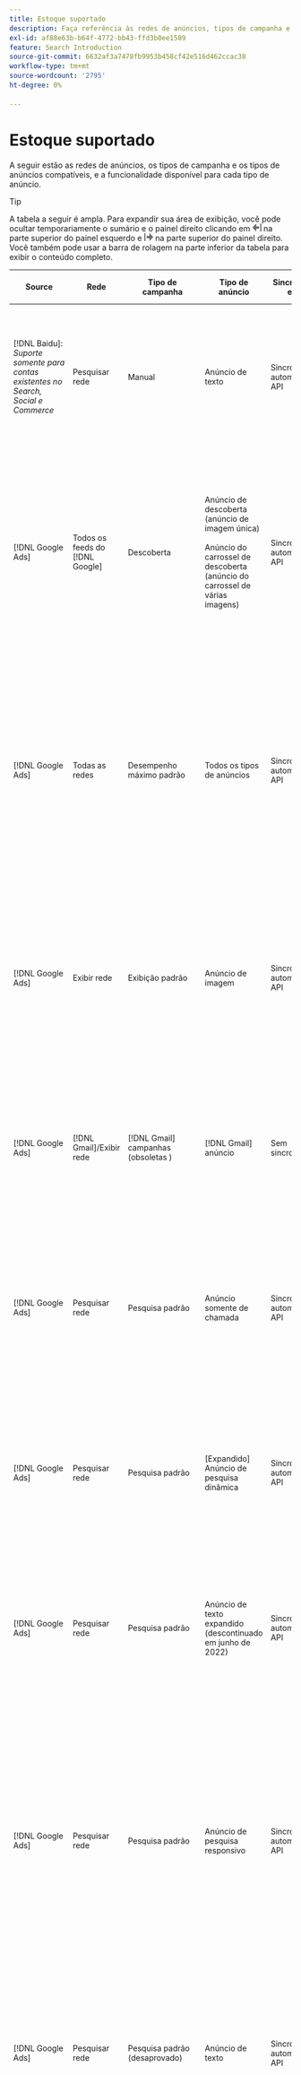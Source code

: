 ```yaml
---
title: Estoque suportado
description: Faça referência às redes de anúncios, tipos de campanha e tipos de anúncios compatíveis.
exl-id: af88e63b-b64f-4772-bb43-ffd3b0ee1589
feature: Search Introduction
source-git-commit: 6632af3a7478fb9953b458cf42e516d462ccac38
workflow-type: tm+mt
source-wordcount: '2795'
ht-degree: 0%

---
```


# Estoque suportado

A seguir estão as redes de anúncios, os tipos de campanha e os tipos de anúncios compatíveis, e a funcionalidade disponível para cada tipo de anúncio.

>[!TIP]
>
>A tabela a seguir é ampla. Para expandir sua área de exibição, você pode ocultar temporariamente o sumário e o painel direito clicando em ![Ocultar painel esquerdo](/help/dsp/assets/hide-left-pane.png "Ocultar painel esquerdo") na parte superior do painel esquerdo e ![Ocultar painel direito](/help/dsp/assets/hide-right-pane.png "Ocultar painel direito") na parte superior do painel direito. Você também pode usar a barra de rolagem na parte inferior da tabela para exibir o conteúdo completo.

| Source | Rede | Tipo de campanha | Tipo de anúncio | Sincronizar e exibir | Criar/Editar | Faixa[^1] | Otimizar | Relatório[^2] | Suporte do Adobe Analytics[^3] |
|----|----|----|----|----|----|----|----|----|----|
| [!DNL Baidu]: *Suporte somente para contas existentes no Search, Social e Commerce* | Pesquisar rede | Manual | Anúncio de texto | Sincronização automática via API | Usando [exibições de gerenciamento de campanha](/help/search-social-commerce/campaign-management/campaigns/campaign-management-options.md) e [bulksheets](/help/search-social-commerce/campaign-management/bulksheets/bulksheet-about.md) | Sim | Campanhas somente com estratégia de oferta CPC manual | Dados no nível do anúncio | Dados do Analytics para Pesquisa, Social e Commerce<br><br>Dados no nível do anúncio de Pesquisa, Social e Commerce para Analytics |
| [!DNL Google Ads] | Todos os feeds do [!DNL Google] | Descoberta | Anúncio de descoberta (anúncio de imagem única)<br><br>Anúncio do carrossel de descoberta (anúncio do carrossel de várias imagens) | Sincronização automática via API | — | Sim | Somente em portfólios híbridos<br><br>Lances e metas de estratégia de oferta são definidos no nível da campanha, juntamente com orçamentos de campanha, conforme aplicável ao tipo de otimização. | Dados no nível do anúncio | Dados no nível do anúncio para Pesquisa, Social e Commerce [usando o código de rastreamento de ID do AMO atualizado](/help/integrations/analytics/ids.md#amo-id-formats)[^4]<br><br>Dados no nível do anúncio de Pesquisa, Social e Commerce para o Analytics |
| [!DNL Google Ads] | Todas as redes | Desempenho máximo padrão | Todos os tipos de anúncios | Sincronização automática via API | Criar/editar campanha e carregar ativos de anúncio nas configurações da campanha em [!UICONTROL Campaigns] > [!UICONTROL Campaigns]<br><br>Somente as configurações necessárias estão disponíveis. Para configurações opcionais e grupos de listagem, faça logon no editor do [!DNL [!DNL Google Ads] Ads]. | Sim | Somente em portfólios híbridos<br><br>As metas da estratégia de oferta são definidas no nível da campanha, juntamente com os orçamentos da campanha. | Dados no nível de campanha<br><br>Os dados para grupos de listagem não estão disponíveis e a rede de anúncios não fornece dados no nível de anúncios. | Dados do Analytics para Pesquisa, Social e Commerce<br><br>Dados de nível de campanha de Pesquisa, Social e Commerce para o Analytics. Requer o [código de rastreamento de ID do AMO](/help/integrations/analytics/ids.md#amo-id-formats) atualizado. |
| [!DNL Google Ads] | Exibir rede | Exibição padrão | Anúncio de imagem | Sincronização automática via API | Editar apenas URL e status usando [bulksheets](/help/search-social-commerce/campaign-management/bulksheets/bulksheet-about.md) | Sim, ao adicionar manualmente tags de rastreamento de cliques a modelos de rastreamento na rede de publicidade | — | Dados no nível do anúncio, mas nenhum dado de view-through | Dados do Analytics para Pesquisa, Social e Commerce<br><br>Dados de nível de anúncio da Pesquisa, Social e Commerce para o Analytics, mas nenhum dado de view-through |
| [!DNL Google Ads] | [!DNL Gmail]/Exibir rede | [!DNL Gmail] campanhas (obsoletas ) | [!DNL Gmail] anúncio | Sem sincronização | — | — | — | Somente dados herdados a nível de campanha | Dados herdados do Analytics para Search, Social e Commerce<br><br>Dados herdados no nível de campanha, desde Search, Social e Commerce até Analytics |
| [!DNL Google Ads] | Pesquisar rede | Pesquisa padrão | Anúncio somente de chamada | Sincronização automática via API | Usando [exibições de gerenciamento de campanha](/help/search-social-commerce/campaign-management/campaigns/campaign-management-options.md) | Sim, usando o sufixo da página de aterrissagem no nível da conta e o modelo de rastreamento ou adicionando-os manualmente no nível de anúncio no [!DNL [!DNL Google Ads] Ads] Manager | — | Impressões no nível do grupo de anúncios e cliques somente na rede de anúncios; sem receita | — |
| [!DNL Google Ads] | Pesquisar rede | Pesquisa padrão | \[Expandido\] Anúncio de pesquisa dinâmica | Sincronização automática via API | Usando [exibições de gerenciamento de campanha](/help/search-social-commerce/campaign-management/campaigns/campaign-management-options.md) e [bulksheets](/help/search-social-commerce/campaign-management/bulksheets/bulksheet-about.md) | Sim | Sim<br><br>Para grupos de anúncios quando a campanha especifica um domínio de site; caso contrário, para destinos de pesquisa dinâmica. | Dados a nível de campanha e grupo de anúncios<br><br>A rede de anúncios não fornece dados a nível de anúncios. | Dados do Analytics para Pesquisa, Social e Commerce<br><br>Dados de nível de campanha e grupo de anúncios da Pesquisa, Social e Commerce para o Analytics |
| [!DNL Google Ads] | Pesquisar rede | Pesquisa padrão | Anúncio de texto expandido (descontinuado em junho de 2022) | Sincronização automática via API | Exclusão somente usando [exibições de gerenciamento de campanha](/help/search-social-commerce/campaign-management/campaigns/campaign-management-options.md), [bulksheets](/help/search-social-commerce/campaign-management/bulksheets/bulksheet-about.md) e [feeds de gerenciamento de inventário](/help/search-social-commerce/campaign-management/inventory-feeds/inventory-feeds-about.md) | Sim | — | Dados no nível do anúncio | Dados do Analytics para Pesquisa, Social e Commerce<br><br>Dados no nível do anúncio de Pesquisa, Social e Commerce para Analytics |
| [!DNL Google Ads] | Pesquisar rede | Pesquisa padrão | Anúncio de pesquisa responsivo | Sincronização automática via API | Usando [exibições de gerenciamento de campanha](/help/search-social-commerce/campaign-management/campaigns/campaign-management-options.md), [bulksheets](/help/search-social-commerce/campaign-management/bulksheets/bulksheet-about.md) e [feeds de gerenciamento de estoque](/help/search-social-commerce/campaign-management/inventory-feeds/inventory-feeds-about.md) | Sim | Sim | Dados no nível de anúncio para todos os elementos de anúncio disponíveis<br><br><b>Observação:</b> O [!DNL [!DNL Google Ads] Ads] não fornece dados fora de seus editores nativos sobre as combinações de texto que foram exibidas como anúncios. Para obter mais informações sobre relatórios para cada combinação de texto, consulte a [[!DNL [!DNL Google Ads] Documentação de anúncios](https://support.google.com/google-ads/answer/7684791). | Dados do Analytics para Pesquisa, Social e Commerce<br><br>Dados no nível do anúncio de Pesquisa, Social e Commerce para Analytics |
| [!DNL Google Ads] | Pesquisar rede | Pesquisa padrão (desaprovado) | Anúncio de texto | Sincronização automática via API | Alterações de status em anúncios existentes usando apenas [bulksheets](/help/search-social-commerce/campaign-management/bulksheets/bulksheet-about.md) | Sim | Sim | Dados no nível do anúncio | Dados do Analytics para Pesquisa, Social e Commerce<br><br>Dados no nível do anúncio de Pesquisa, Social e Commerce para Analytics |
| [!DNL Google Ads] | Pesquisar rede | Pesquisa padrão | <i>Extensão do anúncio:</i><br><br>Sitelink (nível de conta, campanha e grupo de anúncios) | Sincronização automática via API | Usando [exibições de gerenciamento de campanha](/help/search-social-commerce/campaign-management/campaigns/campaign-management-options.md) e [bulksheets](/help/search-social-commerce/campaign-management/bulksheets/bulksheet-about.md) | —<br><br>Os sitelinks têm um campo &quot;Modelo de rastreamento&quot;, mas os mapas de Pesquisa, Social e Commerce clicam e as conversões resultantes para a palavra-chave associada, não para o sitelink individual. | — O Search, Social e Commerce não otimiza para o sitelink. Em vez disso, ele otimiza para a palavra-chave associada ao anúncio no qual o sitelink está incluído. | —<br><br>Os dados para a palavra-chave associada estão disponíveis. No [!DNL Google Ads], você pode ver os dados de desempenho no nível do sitelink na guia [!DNL Campaigns] > na guia [!DNL Ad Extensions].<br><br>Para ver quais conversões individuais resultaram de um clique em um sitelink, gere um [Relatório de Transações](/help/search-social-commerce/reports/management/basic-advanced/transaction-report.md). O valor da coluna [!UICONTROL Link Type] para um sitelink é <code>sl:&lt;texto do Sitelink></code>, como sl:Consulte Ofertas atuais. | Dados para a palavra-chave associada somente de Pesquisa, Social e Commerce para o Analytics |
| [!DNL Google Ads] | Pesquisar rede | Pesquisa padrão | <i>Outras extensões de anúncio:</i><br><br>Extensão do texto explicativo<br><br>Extensão do local<br><br>Extensão do telefone | Sincronização automática via API | Gerencie chamadas e extensões de telefone usando [exibições de gerenciamento de campanha](/help/search-social-commerce/campaign-management/campaigns/campaign-management-options.md).<br><br>Extensões de localização não estão disponíveis; suas associações de extensão de localização existentes estão sincronizadas, mas só podem ser excluídas. | —<br><br>Os sitelinks têm um campo &quot;Modelo de rastreamento&quot;, mas os mapas de Pesquisa, Social e Commerce clicam e as conversões resultantes para a palavra-chave associada, não para o sitelink individual.<br><br>Os outros tipos de extensões de anúncios não têm URL para rastrear, e o Search, Social e Commerce não pode mapear dados de conversão para eles. | — | —<br><br>[!DNL Google Ads] mapeia os cliques em uma extensão de anúncio para a palavra-chave associada ao anúncio no qual a extensão está incluída.<br><br>Dados de clique ou custo no nível da extensão não estão disponíveis em Pesquisa, Social e Commerce. No [!DNL Google Ads], você pode ver os dados de custo e clique no nível da extensão na guia [!DNL Campaigns] > na guia [!DNL Ad Extensions].<br><br>Para ver quais conversões individuais resultaram de um clique em um Sitelink, gere um [Relatório de Transações](/help/search-social-commerce/reports/management/basic-advanced/transaction-report.md). A coluna [!UICONTROL Link Type] para um sitelink é <code>sl:&lt;texto do Sitelink></code>, como sl:Consulte Ofertas atuais. | Dados para a palavra-chave associada somente de Pesquisa, Social e Commerce para o Analytics |
| [!DNL Google Ads] | Rede de compras | Compras padrão | Anúncio de compra do produto (Tipo de criação &quot;Produto&quot;) | Sincronização automática via API | A cópia de anúncio é gerada automaticamente para grupos de produtos no grupo de anúncios. Edite somente o status do anúncio usando as [bulksheets](/help/search-social-commerce/campaign-management/bulksheets/bulksheet-about.md) e os [feeds de gerenciamento de estoque](/help/search-social-commerce/campaign-management/inventory-feeds/inventory-feeds-about.md)<br><br>Você pode criar campanhas pai, grupos de anúncios e grupos de produtos e editar somente o status, usando as [exibições de gerenciamento de campanha](/help/search-social-commerce/campaign-management/campaigns/campaign-management-options.md), [bulksheets](/help/search-social-commerce/campaign-management/bulksheets/bulksheet-about.md) e [feeds de gerenciamento de estoque](/help/search-social-commerce/campaign-management/inventory-feeds/inventory-feeds-about.md). | Sim, ao adicionar manualmente tags de rastreamento de cliques a modelos de rastreamento na rede de publicidade | Sim | Dados de nível de campanha, grupo de anúncios e grupo de produtos [!DNL Google Ads] não fornecem dados de desempenho de nível de anúncio para campanhas de compras. | Dados do Analytics para Pesquisa, Social e Commerce<br><br>Dados de nível de campanha, grupo de anúncios e grupo de produtos, desde Pesquisa, Social e Commerce até o Analytics |
| [!DNL Google Ads] | [!DNL YouTube] | Vídeo | Anúncio de vídeo | A sincronização requer [aceitação](/help/search-social-commerce/tools/sync-inventory.md); via API<br><br>Somente detalhes de anúncios básicos, sem miniaturas | — | Sim, ao adicionar manualmente tags de rastreamento de cliques a modelos de rastreamento na rede de publicidade | Campanhas com a estratégia de oferta [!UICONTROL Maximize Conversions] somente em portfólios híbridos<br><br>O portfólio híbrido deve incluir apenas [!DNL YouTube] campanhas. | Dados a nível de campanha e grupo de anúncios<br><br>A rede de anúncios não fornece dados a nível de anúncios. | Dados do Analytics para Pesquisa, Social e Commerce<br><br>Dados de nível de campanha e grupo de anúncios da Pesquisa, Social e Commerce para o Analytics |
| [!DNL Microsoft Advertising] | Todas as redes | Desempenho máximo padrão | Todos os tipos de anúncios | Sincronização automática via API | Criar/editar campanhas em [!UICONTROL Campaigns] > [!UICONTROL Campaigns]. | Sim | Somente em portfólios híbridos<br><br>As metas da estratégia de oferta são definidas no nível da campanha, juntamente com os orçamentos da campanha. | Dados no nível de campanha<br><br>A rede de anúncios não fornece dados no nível de anúncios. | — |
| [!DNL Microsoft Advertising] | Rede de público-alvo | Tipos de Campanha de Público:<br><br>&quot;[!UICONTROL Audience (image)]&quot; e &quot;[!UICONTROL Audience] (feed)&quot;) | Anúncio responsivo<br><br>Inclui anúncios baseados em imagem e anúncios baseados em feed de produto somente para a rede de público-alvo | Sincronização automática via API | Usando [exibições de gerenciamento de campanha](/help/search-social-commerce/campaign-management/campaigns/campaign-management-options.md) e [bulksheets](/help/search-social-commerce/campaign-management/bulksheets/bulksheet-about.md) | Sim | Campanhas CPC aprimoradas (eCPC); campanhas com a estratégia de oferta [!UICONTROL Maximize Conversions] em portfólios híbridos | Dados no nível do anúncio | Dados do Analytics para Pesquisa, Social e Commerce<br><br>Dados no nível do anúncio de Pesquisa, Social e Commerce para Analytics |
| [!DNL Microsoft Advertising] | Rede de público-alvo | [!UICONTROL Audience Video] | Anúncio responsivo | Sincronização automática via API | Você pode criar campanhas principais e grupos de publicidade usando [exibições de gerenciamento de campanha](/help/search-social-commerce/campaign-management/campaigns/campaign-management-options.md). | Sim | Sim para campanhas CPC (eCPC) aprimoradas<br><br>Não disponível para campanhas CPM | Dados no nível do anúncio | Dados do Analytics para Pesquisa, Social e Commerce<br><br>Dados no nível do anúncio de Pesquisa, Social e Commerce para Analytics |
| [!DNL Microsoft Advertising] | Rede de público-alvo | [!UICONTROL Audience CTV Video] | Anúncio responsivo | Sincronização automática via API | Você pode criar campanhas principais e grupos de publicidade usando [exibições de gerenciamento de campanha](/help/search-social-commerce/campaign-management/campaigns/campaign-management-options.md). | Sim | Sim para campanhas CPC (eCPC) aprimoradas<br><br>Não disponível para campanhas CPM | Dados no nível do anúncio | Dados do Analytics para Pesquisa, Social e Commerce<br><br>Dados no nível do anúncio de Pesquisa, Social e Commerce para Analytics |
| [!DNL Microsoft Advertising] | Rede de público-alvo | Pesquisar | Anúncio de texto expandido com &quot;[!DNL Prefer Audience Ad Format]&quot; selecionado | Sincronização automática via API | Usando [exibições de gerenciamento de campanha](/help/search-social-commerce/campaign-management/campaigns/campaign-management-options.md)<br><br>Não há suporte para extensões de anúncio de imagem | Sim | Sim | Dados no nível do anúncio | Dados do Analytics para Pesquisa, Social e Commerce<br><br>Dados no nível do anúncio de Pesquisa, Social e Commerce para Analytics |
| [!DNL Microsoft Advertising] | Público e redes de pesquisa | Campanhas de compras para marcas:<br><br>Compras de marcas: usa a estratégia de oferta [!UICONTROL Manual CPC]<br><br>Promoções da marca: usa a estratégia de oferta [!UICONTROL Cost per Sale] | Anúncio de produto | Sincronização automática via API | Você pode criar a campanha pai, o grupo de publicidade e os grupos de produtos usando as [exibições de gerenciamento de campanha](/help/search-social-commerce/campaign-management/campaigns/campaign-management-options.md). | Sim | Não | Dados a nível do grupo de produtos | Dados do Analytics para Pesquisa, Social e Commerce<br><br>Dados de nível de grupo de produtos de Pesquisa, Social e Commerce para Analytics |
| [!DNL Microsoft Advertising] | [!DNL Microsoft Store] | Anúncio da loja | Anúncio de produto | Sincronização automática via API | Você pode criar a campanha pai, o grupo de publicidade e os grupos de produtos usando as [exibições de gerenciamento de campanha](/help/search-social-commerce/campaign-management/campaigns/campaign-management-options.md). | Sim | Sim para [!UICONTROL Manual CPC] campanhas. <br><br>Não disponível para campanhas [!UICONTROL Manual CPA]. | Dados a nível do grupo de produtos | Dados do Analytics para Pesquisa, Social e Commerce<br><br>Dados de nível de grupo de produtos de Pesquisa, Social e Commerce para Analytics |
| [!DNL Microsoft Advertising] | Pesquisar rede | Pesquisar | \[Expandido\] Anúncio de pesquisa dinâmica | Sincronização automática via API | Usando [exibições de gerenciamento de campanha](/help/search-social-commerce/campaign-management/campaigns/campaign-management-options.md) e [bulksheets](/help/search-social-commerce/campaign-management/bulksheets/bulksheet-about.md) | Sim | Sim | Dados no nível do anúncio | Dados do Analytics para Pesquisa, Social e Commerce<br><br>Dados no nível do anúncio de Pesquisa, Social e Commerce para Analytics |
| [!DNL Microsoft Advertising] | Pesquisar rede | Pesquisar | Anúncio de texto expandido (descontinuado em fevereiro de 2023) | Sincronização automática via API | Edite o status somente para anúncios existentes usando [exibições de gerenciamento de campanha](/help/search-social-commerce/campaign-management/campaigns/campaign-management-options.md), [bulksheets](/help/search-social-commerce/campaign-management/bulksheets/bulksheet-about.md) e [feeds de gerenciamento de inventário](/help/search-social-commerce/campaign-management/inventory-feeds/inventory-feeds-about.md) | Sim | Sim | Dados no nível do anúncio | Dados do Analytics para Pesquisa, Social e Commerce<br><br>Dados no nível do anúncio de Pesquisa, Social e Commerce para Analytics |
| [!DNL Microsoft Advertising] | Pesquisar rede | Pesquisar | Anúncio multimídia | Sincronização automática via API | Usando [exibições de gerenciamento de campanha](/help/search-social-commerce/campaign-management/campaigns/campaign-management-options.md). Suporte à edição também para status e URLs apenas em [bulksheets](/help/search-social-commerce/campaign-management/bulksheets/bulksheet-about.md) | Sim | Sim | Dados no nível do anúncio | Dados do Analytics para Pesquisa, Social e Commerce<br><br>Dados no nível do anúncio de Pesquisa, Social e Commerce para Analytics |
| [!DNL Microsoft Advertising] | Pesquisar rede | Pesquisar | Anúncio de pesquisa responsivo | Sincronização automática via API | Usando [exibições de gerenciamento de campanha](/help/search-social-commerce/campaign-management/campaigns/campaign-management-options.md), [bulksheets](/help/search-social-commerce/campaign-management/bulksheets/bulksheet-about.md) e [feeds de gerenciamento de estoque](/help/search-social-commerce/campaign-management/inventory-feeds/inventory-feeds-about.md) | Sim | Sim | Dados no nível do anúncio | Dados do Analytics para Pesquisa, Social e Commerce<br><br>Dados no nível do anúncio de Pesquisa, Social e Commerce para Analytics |
| [!DNL Microsoft Advertising] | Pesquisar rede | Pesquisar | Anúncio de texto padrão (obsoleto em 2017) | Sincronização automática via API | Editar somente usando [exibições de gerenciamento de campanha](/help/search-social-commerce/campaign-management/campaigns/campaign-management-options.md) e [bulksheets](/help/search-social-commerce/campaign-management/bulksheets/bulksheet-about.md) | Sim | Sim | Dados no nível do anúncio | Dados do Analytics para Pesquisa, Social e Commerce<br><br>Dados no nível do anúncio de Pesquisa, Social e Commerce para Analytics |
| [!DNL Microsoft Advertising] | Pesquisar rede | Pesquisa padrão | <i>Extensão do anúncio:</i><br><br>Sitelink (nível de campanha) | Sincronização automática via API | Usando [exibições de gerenciamento de campanha](/help/search-social-commerce/campaign-management/campaigns/campaign-management-options.md) e [bulksheets](/help/search-social-commerce/campaign-management/bulksheets/bulksheet-about.md) | —<br><br>Os sitelinks de nível de campanha têm um campo &quot;[!UICONTROL Tracking Template]&quot;, mas os mapas de Pesquisa, Social e Commerce clicam e as conversões resultantes para a palavra-chave associada, não para o sitelink individual. | —<br><br>O Search, Social e Commerce não otimiza para o sitelink. Em vez disso, ele otimiza para a palavra-chave associada ao anúncio no qual o sitelink está incluído. | —<br><br>Os dados para a palavra-chave associada estão disponíveis. Para dados de desempenho no nível do sitelink, use o editor de anúncios [!DNL Microsoft Advertising].<br><br>Para ver quais conversões individuais resultaram de um clique em um sitelink, gere um [Relatório de Transações](/help/search-social-commerce/reports/management/basic-advanced/transaction-report.md). A coluna [!UICONTROL Link Type] para um sitelink é <code>sl:&lt;texto do Sitelink></code>, como sl:Consulte Ofertas atuais. | Dados para a palavra-chave associada somente de Pesquisa, Social e Commerce para o Analytics |
| [!DNL Microsoft Advertising] | Rede de compras | Compras padrão | Anúncio de produto | Sincronização automática via API | As linhas de promoção que usam somente [exibições de gerenciamento de campanha](/help/search-social-commerce/campaign-management/campaigns/campaign-management-options.md) e [bulksheets](/help/search-social-commerce/campaign-management/bulksheets/bulksheet-about.md); anúncios são gerados automaticamente. Você pode criar a campanha pai, o grupo de anúncios e os grupos de produtos usando as [exibições de gerenciamento de campanha](/help/search-social-commerce/campaign-management/campaigns/campaign-management-options.md), as [bulksheets](/help/search-social-commerce/campaign-management/bulksheets/bulksheet-about.md) e os [feeds de gerenciamento de estoque](/help/search-social-commerce/campaign-management/inventory-feeds/inventory-feeds-about.md). | Sim, ao adicionar manualmente tags de rastreamento de cliques a modelos de rastreamento na rede de publicidade | Sim | Dados no nível do anúncio<br><br>Para ver quais conversões individuais resultaram de um clique em um anúncio de compras, gere um [Relatório de Transações](/help/search-social-commerce/reports/management/basic-advanced/transaction-report.md); a coluna [!UICONTROL Link Type] para uma lista de produtos é `pla:&lt;product ID&gt;`, como pla:8525822. | Dados do Analytics para Pesquisa, Social e Commerce<br><br>Dados no nível do anúncio de Pesquisa, Social e Commerce para Analytics |
| [!DNL Microsoft Advertising] | Rede de compras: compras inteligentes | Compras inteligentes (recurso do Beta no Search, Social e Commerce) | Anúncio de produto | Sincronização automática via API por padrão, mas pode ser [recusado](/help/search-social-commerce/tools/sync-inventory.md) | — | Sim, ao adicionar manualmente tags de rastreamento de cliques a modelos de rastreamento na rede de publicidade | Pesquisar campanhas com as estratégias de oferta [!UICONTROL Maximize Conversion Value] e [!UICONTROL tROAS] somente em portfólios híbridos<br><br>O objetivo deve incluir apenas métricas [!DNL Adobe] e você deve habilitar o carregamento dos objetivos de Pesquisa, Social e Commerce para [!DNL Microsoft Advertising]. | Dados no nível do anúncio<br><br>Para ver quais conversões individuais resultaram de um clique em um anúncio de compras, gere um [Relatório de Transações](/help/search-social-commerce/reports/management/basic-advanced/transaction-report.md); a coluna [!UICONTROL Link Type] para uma lista de produtos é `pla:&lt;product ID&gt;`, como pla:8525822. | Dados do Analytics para Pesquisa, Social e Commerce<br><br>Dados no nível do anúncio de Pesquisa, Social e Commerce para Analytics |
| [!DNL Naver] | Pesquisar rede | Site | Anúncio de texto | —<br><br>Sem sincronização, mas você pode replicar manualmente a estrutura da conta e carregar métricas de tráfego diárias para atribuição de relatórios e conversões<br><br>Consulte &quot;[Implementar [!DNL Naver] contas somente de rastreamento](/help/search-social-commerce/campaign-management/naver-tracking-only-account-implement.md).&quot; | —<br><br>Você pode replicar/editar manualmente a estrutura de conta usando [modelos de bulksheet](/help/search-social-commerce/campaign-management/bulksheets/bulksheet-about.md). | Sim, ao adicionar tags de rastreamento de cliques às configurações de palavra-chave na rede de publicidade | —<br><br>Sem lances | Dados no nível do anúncio | Dados do Analytics para Pesquisa, Social e Commerce, mas não vice-versa |
| [!DNL Pinterest] (Suporte à sincronização encerrado em 2022) | Pesquisar rede | Campanhas de tráfego com posicionamentos de pesquisa somente e grupos de anúncios com direcionamento por palavra-chave | Pino promovido | Nenhuma informação de conta herdada de sincronização<br><br>disponível até 21 de julho de 2022 está disponível como somente leitura. | — | — | — | Impressões e cliques herdados no nível do anúncio do Pinterest somente, mas sem receita, que foi sincronizado até 21 de julho de 2022. | Dados do Analytics para Pesquisa, Social e Commerce, mas não vice-versa |
| [!DNL Yahoo! Display Network] | Exibir rede | Exibir | Anúncio de banner, anúncio de imagem responsivo | Sincronização automática via API, mas somente leitura | — | Sim, ao adicionar manualmente tags de rastreamento de cliques a modelos de rastreamento na rede de publicidade | Campanhas somente com [!UICONTROL Manual CPC] estratégia de oferta<br><br>A mesma oferta é aplicada a todos os anúncios em um grupo de publicidade. | Dados no nível do anúncio | Dados do Analytics para Pesquisa, Social e Commerce<br><br>Dados no nível do anúncio de Pesquisa, Social e Commerce para Analytics |
| [!DNL Yahoo! Display Network] | Pesquisar rede | Pesquisar | Anúncio de texto (longo e curto) | Sincronização automática via API | — | Sim, ao adicionar manualmente tags de rastreamento de cliques a modelos de rastreamento na rede de publicidade | Campanhas somente com estratégia de oferta CPC manual<br><br>A mesma oferta é aplicada a todos os anúncios em um grupo de anúncios. | Dados no nível do anúncio | Dados do Analytics para Pesquisa, Social e Commerce<br><br>Dados no nível do anúncio de Pesquisa, Social e Commerce para Analytics |
| [!DNL Yahoo! Japan Ads] | Pesquisar rede | Pesquisa patrocinada | Anúncio de texto estendido<br><br>(somente anúncios herdados; descontinuado em setembro de 2022 no lugar de pesquisa responsiva) | Sincronização automática via API | Excluir somente usando [exibições de gerenciamento de campanha](/help/search-social-commerce/campaign-management/campaigns/campaign-management-options.md), [bulksheets](/help/search-social-commerce/campaign-management/bulksheets/bulksheet-about.md) e [feeds de gerenciamento de inventário](/help/search-social-commerce/campaign-management/inventory-feeds/inventory-feeds-about.md) | Sim | Campanhas somente com estratégia de oferta [!UICONTROL Manual CPC] | Dados no nível do anúncio | Dados do Analytics para Pesquisa, Social e Commerce<br><br>Dados no nível do anúncio de Pesquisa, Social e Commerce para Analytics |
| [!DNL Yahoo! Japan Ads] | Pesquisar rede | Pesquisa patrocinada | Anúncio de pesquisa responsivo | Sincronização automática via API | — | Sim, ao adicionar manualmente tags de rastreamento de cliques na rede de publicidade | Campanhas somente com estratégia de oferta [!UICONTROL Manual CPC] | Dados no nível do anúncio | Dados do Analytics para Pesquisa, Social e Commerce<br><br>Dados no nível do anúncio de Pesquisa, Social e Commerce para Analytics |
| [!DNL Yahoo! Japan Ads] | Pesquisar rede | Pesquisa patrocinada | Anúncio de texto padrão (obsoleto em 2017) | Sincronização automática via API | Excluir apenas usando [bulksheets](/help/search-social-commerce/campaign-management/bulksheets/bulksheet-about.md) | Sim | Campanhas somente com estratégia de oferta [!UICONTROL Manual CPC] | Dados no nível do anúncio | Dados do Analytics para Pesquisa, Social e Commerce<br><br>Dados no nível do anúncio de Pesquisa, Social e Commerce para Analytics |
| [!DNL Yahoo Native] (Suporte à sincronização encerrado em 2022) | Rede nativa | Nativo | Anúncio de texto | Nenhuma informação de conta herdada de sincronização<br><br>disponível até 10 de março de 2022 como somente leitura. | — | — | — | —<br><br>Dados herdados a nível de anúncio que foram sincronizados até 10 de março de 2022. | Dados do Analytics para Pesquisa, Social e Commerce, mas não vice-versa |
| [!DNL Yandex] | Pesquisar rede | Pesquisar | Anúncio de texto | Sincronização automática via API | Usando [exibições de gerenciamento de campanha](/help/search-social-commerce/campaign-management/campaigns/campaign-management-options.md), [bulksheets](/help/search-social-commerce/campaign-management/bulksheets/bulksheet-about.md) e [feeds de gerenciamento de estoque](/help/search-social-commerce/campaign-management/inventory-feeds/inventory-feeds-about.md) | Sim | Campanhas somente com estratégia de oferta CPC | Dados no nível do anúncio | Dados do Analytics para Pesquisa, Social e Commerce<br><br>Dados no nível do anúncio de Pesquisa, Social e Commerce para Analytics |
| [!DNL Yandex] | Exibir rede | Exibição/conteúdo | Anúncio de texto | Sincronização automática via API | Usando [exibições de gerenciamento de campanha](/help/search-social-commerce/campaign-management/campaigns/campaign-management-options.md), [bulksheets](/help/search-social-commerce/campaign-management/bulksheets/bulksheet-about.md) e [feeds de gerenciamento de estoque](/help/search-social-commerce/campaign-management/inventory-feeds/inventory-feeds-about.md) | Sim | Campanhas somente com estratégia de oferta CPC | Dados no nível do anúncio | Dados do Analytics para Pesquisa, Social e Commerce<br><br>Dados no nível do anúncio de Pesquisa, Social e Commerce para Analytics |

[^1]: para a maioria das redes de publicidade e tipos de campanha, quando você habilita as configurações de rastreamento &quot;[!UICONTROL EF Redirect]&quot; e &quot;[!UICONTROL Auto Upload]&quot; para uma campanha ativa (definidas no nível da campanha ou herdadas das configurações da conta), o Search, Social e Commerce cria e carrega automaticamente URLs de rastreamento para os componentes do grupo de publicidade na rede de publicidade sempre que sincroniza com ela. Caso contrário, você precisará gerar URLs de rastreamento e adicioná-los às configurações dos componentes conta, campanha ou campanha. Consulte &quot;[Quando e como gerar URLs de rastreamento de cliques por rede de publicidade e objeto](/help/search-social-commerce/tracking/click-tracking-ways-to-generate.md).&quot;

[^2]: consulte &quot;Tipos de portfólio qualificados por estratégia de oferta de campanha&quot; no Guia de Otimização, disponível em Pesquisa, Social e Commerce.

[^3]: requer uma integração com o Adobe Analytics. Consulte &quot;[Visão geral do Analytics para Adobe Advertising](https://experienceleague.adobe.com/docs/advertising/integrations/analytics/overview.html)&quot;.

[^4]: os dados de [!DNL Analytics] são enviados para o Search, Social e Commerce usando o parâmetro de rastreamento de ID do AMO atualizado (começando com `s_kwcid`), independentemente do formato de ID do AMO que você normalmente usa para a conta. Se você normalmente usa a versão mais antiga da ID do AMO, recomendamos atualizar para o novo formato de ID do AMO para obter a melhor experiência. No entanto, mesmo que seus dados de clique/custo e receita sejam rastreados usando IDs AMO diferentes, ambos os conjuntos de dados são totalmente classificados e agregados na mesma campanha e conta.
